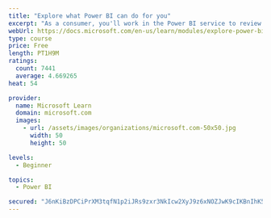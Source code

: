 ```yaml
---
title: "Explore what Power BI can do for you"
excerpt: "As a consumer, you'll work in the Power BI service to review and interact with content that has been shared with you. This module provides the foundational information that you need to work effectively in the Power BI service."
webUrl: https://docs.microsoft.com/en-us/learn/modules/explore-power-bi-service/
type: course
price: Free
length: PT1H9M
ratings:
  count: 7441
  average: 4.669265
heat: 54

provider:
  name: Microsoft Learn
  domain: microsoft.com
  images:
    - url: /assets/images/organizations/microsoft.com-50x50.jpg
      width: 50
      height: 50

levels:
  - Beginner

topics:
  - Power BI

secured: "J6nKiBzDPCiPrXM3tqfN1p2iJRs9zxr3NkIcw2XyJ9z6xNOZJwK9cIKBnIhK5HS6m4VARmDA1/MidLdaBcLoc4OaiPSRXRlHS9QggWMHIytOKjJXyyEnhkFixRcZ88VU/wVo58tVvclVB9G2fg+mkI0M5a25qhKsbdkBvPv5snnq7AxLA8aotAmgpuBs4F28vVFrj2/z/LfeEowKrgeJHZSQzA4QNgArj0LOouZY2mbnRy+IpnMZ66rtbXcN7b9sXCwRiVXH1SVAqgxHyceNA6+6iziWNalTTs8KM6gEOU/fxf/e1nwZRKtHU0vTc9ydg6KYpCsZMcpNaZxuVDOXmih0bGtap0WTVKa6vcgsZY64/AZh8DZ+RACgk/tU/sJvQYxMWgAbx1FXPIwMPzltOEl2GxuB18gn2wShrlx8pQQ=;3RMlk9pUW1nxyKK77Q8B6A=="
---
```


